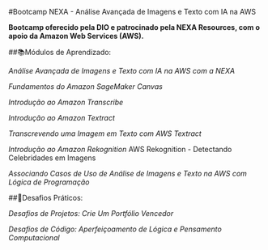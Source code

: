 #Bootcamp NEXA - Análise Avançada de Imagens e Texto com IA na AWS

**Bootcamp oferecido pela DIO e patrocinado pela NEXA Resources, com o apoio da Amazon Web Services (AWS).** 

##📚Módulos de Aprendizado:

*Análise Avançada de Imagens e Texto com IA na AWS com a NEXA*

*Fundamentos do Amazon SageMaker Canvas*

*Introdução ao Amazon Transcribe*

*Introdução ao Amazon Textract*

*Transcrevendo uma Imagem em Texto com AWS Textract*

*Introdução ao Amazon Rekognition*
	AWS Rekognition - Detectando Celebridades em Imagens

*Associando Casos de Uso de Análise de Imagens e Texto na AWS com Lógica de Programação*

##🧩Desafios Práticos:

*Desafios de Projetos: Crie Um Portfólio Vencedor*

*Desafios de Código: Aperfeiçoamento de Lógica e Pensamento Computacional*

